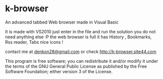 k-browser
=========

An advanced tabbed Web browser made in Visual Basic 

It is made with VS2010 just enter in the file and run the solution
you do not need anything else :P
the web browser is full it has History , Bookmarks, Rss reader, Tabs nice icons !

contact me at denkon28@gmail.com or check http://k-browser.site44.com

This program is free software; you can redistribute it and/or modify it under the
terms of the GNU General Public License as published by the Free Software Foundation;
either version 3 of the License.
